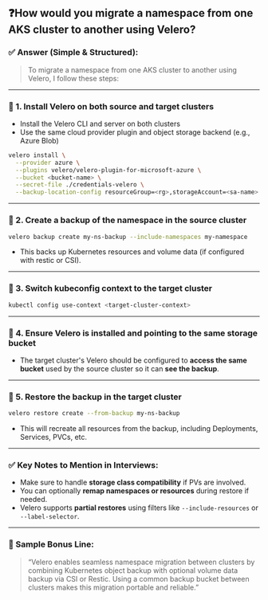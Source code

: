 ## ❓**How would you migrate a namespace from one AKS cluster to another using Velero?**

### ✅ **Answer (Simple & Structured):**

> To migrate a namespace from one AKS cluster to another using Velero, I follow these steps:

---

### 🔹 1. **Install Velero on both source and target clusters**

- Install the Velero CLI and server on both clusters
- Use the same cloud provider plugin and object storage backend (e.g., Azure Blob)

```bash
velero install \
  --provider azure \
  --plugins velero/velero-plugin-for-microsoft-azure \
  --bucket <bucket-name> \
  --secret-file ./credentials-velero \
  --backup-location-config resourceGroup=<rg>,storageAccount=<sa-name>
```

---

### 🔹 2. **Create a backup of the namespace in the source cluster**

```bash
velero backup create my-ns-backup --include-namespaces my-namespace
```

- This backs up Kubernetes resources and volume data (if configured with restic or CSI).

---

### 🔹 3. **Switch kubeconfig context to the target cluster**

```bash
kubectl config use-context <target-cluster-context>
```

---

### 🔹 4. **Ensure Velero is installed and pointing to the same storage bucket**

- The target cluster's Velero should be configured to **access the same bucket** used by the source cluster so it can **see the backup**.

---

### 🔹 5. **Restore the backup in the target cluster**

```bash
velero restore create --from-backup my-ns-backup
```

- This will recreate all resources from the backup, including Deployments, Services, PVCs, etc.

---

### ✅ **Key Notes to Mention in Interviews:**

- Make sure to handle **storage class compatibility** if PVs are involved.
- You can optionally **remap namespaces or resources** during restore if needed.
- Velero supports **partial restores** using filters like `--include-resources` or `--label-selector`.

---

### 🧠 Sample Bonus Line:

> “Velero enables seamless namespace migration between clusters by combining Kubernetes object backup with optional volume data backup via CSI or Restic. Using a common backup bucket between clusters makes this migration portable and reliable.”
